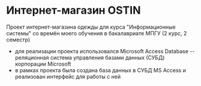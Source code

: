 # Интернет-магазин OSTIN
Проект интернет-магазина одежды для курса "Информационные системы" со времён моего обучения в бакалавриате МПГУ (2 курс, 2 семестр)
* для реализации проекта использовался Microsoft Access Database -- реляционная система управления базами данных (СУБД) корпорации Microsoft
* в рамках проекта была создана база данных в СУБД MS Access и реализован интерфейс для работы с ней
